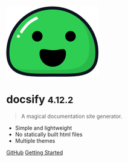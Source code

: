 ![logo](_media/icon.svg)

# docsify <small>4.12.2</small>

> A magical documentation site generator.

- Simple and lightweight
- No statically built html files
- Multiple themes

[GitHub](https://github.com/docsifyjs/docsify/)
[Getting Started](#IranDao)

